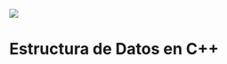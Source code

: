 ![](https://cdn.pixabay.com/photo/2016/03/31/21/18/paperwork-1296324_960_720.png)
# Estructura de Datos en C++





